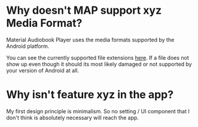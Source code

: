# Why doesn't MAP support xyz Media Format?
Material Audiobook Player uses the media formats supported by the Android platform. 

You can see the currently supported file extensions [here](https://github.com/PaulWoitaschek/MaterialAudiobookPlayer/blob/develop/audiobook/src/main/java/de/ph1b/audiobook/misc/FileRecognition.kt). 
If a file does not show up even though it should its most likely damaged or not supported by your version of Android at all.

# Why isn't feature xyz in the app?
My first design principle is minimalism. So no setting / UI component that I don't think is absolutely necessary will reach the app.
